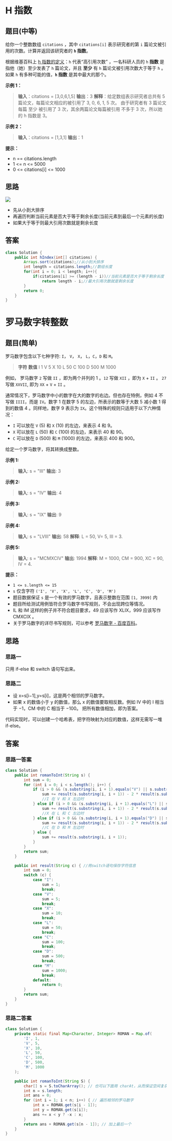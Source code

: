 # H 指数

## 题目(中等)

给你一个整数数组 `citations` ，其中 `citations[i]` 表示研究者的第 `i` 篇论文被引用的次数。计算并返回该研究者的 **`h` 指数**。

根据维基百科上 [h 指数的定义](https://baike.baidu.com/item/h-index/3991452?fr=aladdin)：`h` 代表“高引用次数” ，一名科研人员的 `h` **指数** 是指他（她）至少发表了 `h` 篇论文，并且 **至少** 有 `h` 篇论文被引用次数大于等于 `h` 。如果 `h` 有多种可能的值，**`h` 指数** 是其中最大的那个。

**示例 1：**

> **输入**：citations = [3,0,6,1,5]
> **输出**：3 
> **解释**：给定数组表示研究者总共有 5 篇论文，每篇论文相应的被引用了 3, 0, 6, 1, 5 次。
>      由于研究者有 3 篇论文每篇 至少 被引用了 3 次，其余两篇论文每篇被引用 不多于 3 次，所以她的 h 指数是 3。

**示例 2：**

> **输入**：citations = [1,3,1]
> **输出**：1

**提示：**

- n == citations.length
- 1 <= n <= 5000
- 0 <= citations[i] <= 1000

## 思路

![](D:\消息记录\TyporaPages\论文引用次数.png)

- 先从小到大排序
- 再遍历判断当前元素是否大于等于剩余长度(当前元素到最后一个元素的长度)
- 如果大于等于则最大引用次数就是剩余长度

## 答案

```java
class Solution {
    public int hIndex(int[] citations) {
        Arrays.sort(citations);//从小到大排序
        int length = citations.length;//数组长度
        for(int i = 0; i < length; i++){
            if(citations[i] >= (length - i))//当前元素是否大于等于剩余长度
                return length - i;//最大引用次数就是剩余长度
        }
        return 0;
    }
}
```

# 罗马数字转整数

## 题目(简单)

罗马数字包含以下七种字符: `I`， `V`， `X`， `L`，`C`，`D` 和 `M`。

> **字符**          **数值**
> I             	  1
> V            	   5
> X             	 10
> L             	  50
> C             	 100
> D             	 500
> M             	1000

例如， 罗马数字 `2` 写做 `II` ，即为两个并列的 1 。`12` 写做 `XII` ，即为 `X` + `II` 。 `27` 写做 `XXVII`, 即为 `XX` + `V` + `II` 。

通常情况下，罗马数字中小的数字在大的数字的右边。但也存在特例，例如 4 不写做 `IIII`，而是 `IV`。数字 1 在数字 5 的左边，所表示的数等于大数 5 减小数 1 得到的数值 4 。同样地，数字 9 表示为 `IX`。这个特殊的规则只适用于以下六种情况：

- `I` 可以放在 `V` (5) 和 `X` (10) 的左边，来表示 4 和 9。
- `X` 可以放在 `L` (50) 和 `C` (100) 的左边，来表示 40 和 90。 
- `C` 可以放在 `D` (500) 和 `M` (1000) 的左边，来表示 400 和 900。

给定一个罗马数字，将其转换成整数。

**示例 1:**

> **输入**:  s = "III"
> **输出**:  3

**示例 2:**

> **输入**:  s = "IV"
> **输出**:  4

**示例 3:**

> **输入**:  s = "IX"
> **输出**:  9

**示例 4:**

> **输入**:  s = "LVIII"
> **输出**:  58
> **解释**:  L = 50, V= 5, III = 3.

**示例 5:**

> **输入**:  s = "MCMXCIV"
> **输出**:  1994
> **解释**:  M = 1000, CM = 900, XC = 90, IV = 4.

**提示：**

- `1 <= s.length <= 15`
- `s` 仅含字符 `('I', 'V', 'X', 'L', 'C', 'D', 'M')`
- 题目数据保证 `s` 是一个有效的罗马数字，且表示整数在范围 `[1, 3999]` 内
- 题目所给测试用例皆符合罗马数字书写规则，不会出现跨位等情况。
- IL 和 IM 这样的例子并不符合题目要求，49 应该写作 XLIX，999 应该写作 CMXCIX 。
- 关于罗马数字的详尽书写规则，可以参考 [罗马数字 - 百度百科](https://baike.baidu.com/item/罗马数字/772296)。

## 思路

### 思路一

只用 if-else 和 switch 语句写出来。

### 思路二

- 设 x=s[i−1],y=s[i]，这是两个相邻的罗马数字。
- 如果 x 的数值小于 y 的数值，那么 x 的数值要取相反数。例如 IV 中的 I 相当于 −1，CM 中的 C 相当于 −100。
  把所有数值相加，即为答案。

代码实现时，可以创建一个哈希表，把字符映射为对应的数值，这样无需写一堆 if-else。

## 答案

### 思路一答案

```java
class Solution {
    public int romanToInt(String s) {
        int sum = 0;
        for (int i = 0; i < s.length(); i++) {
            if (i > 0 && (s.substring(i, i + 1).equals("V") || s.substring(i, i + 1).equals("X")) && s.substring(i - 1, i).equals("I")){
                sum += result(s.substring(i, i + 1)) - 2 * result(s.substring(i - 1, i));
                //I 在 V 和 X 左边时
            } else if (i > 0 && (s.substring(i, i + 1).equals("L") || s.substring(i, i + 1).equals("C")) && s.substring(i - 1, i).equals("X")){
                sum += result(s.substring(i, i + 1)) - 2 * result(s.substring(i - 1, i));
                //X 在 L 和 C 左边时
            } else if (i > 0 && (s.substring(i, i + 1).equals("D") || s.substring(i, i + 1).equals("M")) && s.substring(i - 1, i).equals("C")){
                sum += result(s.substring(i, i + 1)) - 2 * result(s.substring(i - 1, i));
                //C 在 D 和 M 左边时
            } else {
                sum += result(s.substring(i, i + 1));
            }
        }
        return sum;
    }

    public int result(String c) { //用switch语句保存字符信息
        int sum = 0;
        switch (c) {
            case "I":
                sum = 1;
                break;
            case "V":
                sum = 5;
                break;
            case "X":
                sum = 10;
                break;
            case "L":
                sum = 50;
                break;
            case "C":
                sum = 100;
                break;
            case "D":
                sum = 500;
                break;
            case "M":
                sum = 1000;
                break;
            default:
                return 0;
        }
        return sum;
    }
}
```

### 思路二答案

```java
class Solution {
    private static final Map<Character, Integer> ROMAN = Map.of(
        'I', 1,
        'V', 5,
        'X', 10,
        'L', 50,
        'C', 100,
        'D', 500,
        'M', 1000
    );

    public int romanToInt(String S) {
        char[] s = S.toCharArray(); // 也可以下面用 charAt，从而保证空间复杂度是 O(1)
        int n = s.length;
        int ans = 0;
        for (int i = 1; i < n; i++) { // 遍历相邻的罗马数字
            int x = ROMAN.get(s[i - 1]);
            int y = ROMAN.get(s[i]);
            ans += x < y ? -x : x;
        }
        return ans + ROMAN.get(s[n - 1]); // 加上最后一个
    }
}
```

